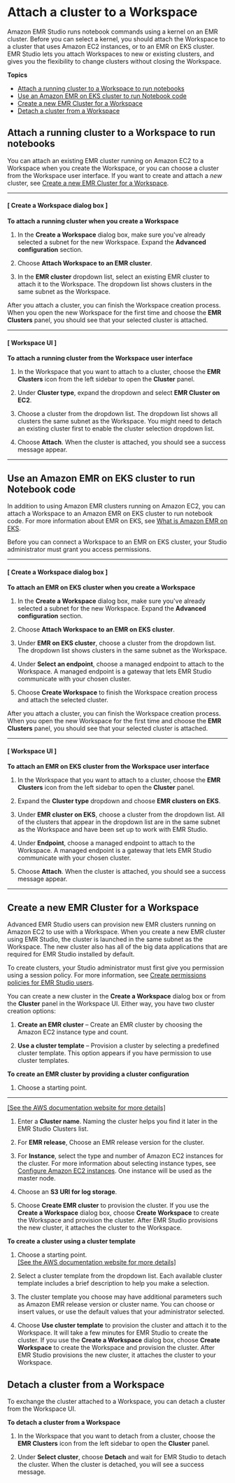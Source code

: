 # Attach a cluster to a Workspace<a name="emr-studio-create-use-clusters"></a>

Amazon EMR Studio runs notebook commands using a kernel on an EMR cluster\. Before you can select a kernel, you should attach the Workspace to a cluster that uses Amazon EC2 instances, or to an EMR on EKS cluster\. EMR Studio lets you attach Workspaces to new or existing clusters, and gives you the flexibility to change clusters without closing the Workspace\.

**Topics**
+ [Attach a running cluster to a Workspace to run notebooks](#emr-studio-attach-cluster)
+ [Use an Amazon EMR on EKS cluster to run Notebook code](#emr-studio-use-eks-cluster)
+ [Create a new EMR Cluster for a Workspace](#emr-studio-create-cluster)
+ [Detach a cluster from a Workspace](#emr-studio-detach-cluster)

## Attach a running cluster to a Workspace to run notebooks<a name="emr-studio-attach-cluster"></a>

You can attach an existing EMR cluster running on Amazon EC2 to a Workspace when you create the Workspace, or you can choose a cluster from the Workspace user interface\. If you want to create and attach a *new* cluster, see [Create a new EMR Cluster for a Workspace](#emr-studio-create-cluster)\.

------
#### [ Create a Workspace dialog box ]

**To attach a running cluster when you create a Workspace**

1. In the **Create a Workspace** dialog box, make sure you've already selected a subnet for the new Workspace\. Expand the **Advanced configuration** section\.

1. Choose **Attach Workspace to an EMR cluster**\.

1. In the **EMR cluster** dropdown list, select an existing EMR cluster to attach it to the Workspace\. The dropdown list shows clusters in the same subnet as the Workspace\.

After you attach a cluster, you can finish the Workspace creation process\. When you open the new Workspace for the first time and choose the **EMR Clusters** panel, you should see that your selected cluster is attached\.

------
#### [ Workspace UI ]

**To attach a running cluster from the Workspace user interface**

1. In the Workspace that you want to attach to a cluster, choose the **EMR Clusters** icon from the left sidebar to open the **Cluster** panel\.

1. Under **Cluster type**, expand the dropdown and select **EMR Cluster on EC2**\.

1. Choose a cluster from the dropdown list\. The dropdown list shows all clusters the same subnet as the Workspace\. You might need to detach an existing cluster first to enable the cluster selection dropdown list\.

1. Choose **Attach**\. When the cluster is attached, you should see a success message appear\.

------

## Use an Amazon EMR on EKS cluster to run Notebook code<a name="emr-studio-use-eks-cluster"></a>

In addition to using Amazon EMR clusters running on Amazon EC2, you can attach a Workspace to an Amazon EMR on EKS cluster to run notebook code\. For more information about EMR on EKS, see [What is Amazon EMR on EKS](https://docs.aws.amazon.com/emr/latest/EMR-on-EKS-DevelopmentGuide/emr-eks.html)\.

Before you can connect a Workspace to an EMR on EKS cluster, your Studio administrator must grant you access permissions\.

------
#### [ Create a Workspace dialog box ]

**To attach an EMR on EKS cluster when you create a Workspace**

1. In the **Create a Workspace** dialog box, make sure you've already selected a subnet for the new Workspace\. Expand the **Advanced configuration** section\.

1. Choose **Attach Workspace to an EMR on EKS cluster**\.

1. Under **EMR on EKS cluster**, choose a cluster from the dropdown list\. The dropdown list shows clusters in the same subnet as the Workspace\.

1. Under **Select an endpoint**, choose a managed endpoint to attach to the Workspace\. A managed endpoint is a gateway that lets EMR Studio communicate with your chosen cluster\.

1. Choose **Create Workspace** to finish the Workspace creation process and attach the selected cluster\.

After you attach a cluster, you can finish the Workspace creation process\. When you open the new Workspace for the first time and choose the **EMR Clusters** panel, you should see that your selected cluster is attached\.

------
#### [ Workspace UI ]

**To attach an EMR on EKS cluster from the Workspace user interface**

1. In the Workspace that you want to attach to a cluster, choose the **EMR Clusters** icon from the left sidebar to open the **Cluster** panel\.

1. Expand the **Cluster type** dropdown and choose **EMR clusters on EKS**\.

1. Under **EMR cluster on EKS**, choose a cluster from the dropdown list\. All of the clusters that appear in the dropdown list are in the same subnet as the Workspace and have been set up to work with EMR Studio\.

1. Under **Endpoint**, choose a managed endpoint to attach to the Workspace\. A managed endpoint is a gateway that lets EMR Studio communicate with your chosen cluster\.

1. Choose **Attach**\. When the cluster is attached, you should see a success message appear\.

------

## Create a new EMR Cluster for a Workspace<a name="emr-studio-create-cluster"></a>

Advanced EMR Studio users can provision new EMR clusters running on Amazon EC2 to use with a Workspace\. When you create a new EMR cluster using EMR Studio, the cluster is launched in the same subnet as the Workspace\. The new cluster also has all of the big data applications that are required for EMR Studio installed by default\. 

To create clusters, your Studio administrator must first give you permission using a session policy\. For more information, see [Create permissions policies for EMR Studio users](emr-studio-user-permissions.md#emr-studio-permissions-policies)\.

You can create a new cluster in the **Create a Workspace** dialog box or from the **Cluster** panel in the Workspace UI\. Either way, you have two cluster creation options:

1. **Create an EMR cluster** – Create an EMR cluster by choosing the Amazon EC2 instance type and count\.

1. **Use a cluster template** – Provision a cluster by selecting a predefined cluster template\. This option appears if you have permission to use cluster templates\.

**To create an EMR cluster by providing a cluster configuration**

1. Choose a starting point\.  
****    
[\[See the AWS documentation website for more details\]](http://docs.aws.amazon.com/emr/latest/ManagementGuide/emr-studio-create-use-clusters.html)

1. Enter a **Cluster name**\. Naming the cluster helps you find it later in the EMR Studio Clusters list\.

1. For **EMR release**, Choose an EMR release version for the cluster\.

1. For **Instance**, select the type and number of Amazon EC2 instances for the cluster\. For more information about selecting instance types, see [Configure Amazon EC2 instances](emr-plan-ec2-instances.md)\. One instance will be used as the master node\.

1. Choose an **S3 URI for log storage**\.

1. Choose **Create EMR cluster** to provision the cluster\. If you use the **Create a Workspace** dialog box, choose **Create Workspace** to create the Workspace and provision the cluster\. After EMR Studio provisions the new cluster, it attaches the cluster to the Workspace\.

**To create a cluster using a cluster template**

1. Choose a starting point\.    
[\[See the AWS documentation website for more details\]](http://docs.aws.amazon.com/emr/latest/ManagementGuide/emr-studio-create-use-clusters.html)

1. Select a cluster template from the dropdown list\. Each available cluster template includes a brief description to help you make a selection\.

1. The cluster template you choose may have additional parameters such as Amazon EMR release version or cluster name\. You can choose or insert values, or use the default values that your administrator selected\.

1. Choose **Use cluster template** to provision the cluster and attach it to the Workspace\. It will take a few minutes for EMR Studio to create the cluster\. If you use the **Create a Workspace** dialog box, choose **Create Workspace** to create the Workspace and provision the cluster\. After EMR Studio provisions the new cluster, it attaches the cluster to your Workspace\.

## Detach a cluster from a Workspace<a name="emr-studio-detach-cluster"></a>

To exchange the cluster attached to a Workspace, you can detach a cluster from the Workspace UI\.

**To detach a cluster from a Workspace**

1. In the Workspace that you want to detach from a cluster, choose the **EMR Clusters** icon from the left sidebar to open the **Cluster** panel\.

1. Under **Select cluster**, choose **Detach** and wait for EMR Studio to detach the cluster\. When the cluster is detached, you will see a success message\.